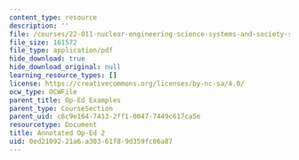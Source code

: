 ```yaml
---
content_type: resource
description: ''
file: /courses/22-011-nuclear-engineering-science-systems-and-society-spring-2020/0ed2109221a6a30361f89d359fc06a87_MIT22_011S20_Anno_Op_Ed_2.pdf
file_size: 161572
file_type: application/pdf
hide_download: true
hide_download_original: null
learning_resource_types: []
license: https://creativecommons.org/licenses/by-nc-sa/4.0/
ocw_type: OCWFile
parent_title: Op-Ed Examples
parent_type: CourseSection
parent_uid: c6c9e164-7413-2ff1-0047-7449c617ca5e
resourcetype: Document
title: Annotated Op-Ed 2
uid: 0ed21092-21a6-a303-61f8-9d359fc06a87
---
```

